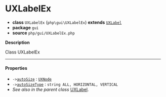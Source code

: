 # UXLabelEx

- **class** `UXLabelEx` (`php\gui\UXLabelEx`) **extends** [`UXLabel`](https://github.com/jphp-compiler/jphp/blob/master/exts/jphp-gui-ext/api-docs/classes/php/gui/UXLabel.md)
- **package** `gui`
- **source** `php/gui/UXLabelEx.php`

**Description**

Class UXLabelEx

---

#### Properties

- `->`[`autoSize`](#prop-autosize) : [`UXNode`](https://github.com/jphp-compiler/jphp/blob/master/exts/jphp-gui-ext/api-docs/classes/php/gui/UXNode.md)
- `->`[`autoSizeType`](#prop-autosizetype) : `string ALL, HORIZONTAL, VERTICAL`
- *See also in the parent class* [UXLabel](https://github.com/jphp-compiler/jphp/blob/master/exts/jphp-gui-ext/api-docs/classes/php/gui/UXLabel.md).